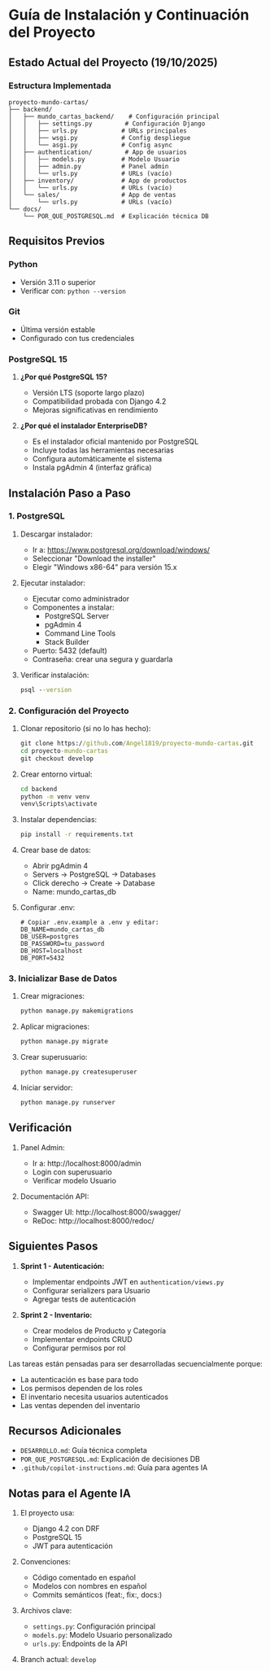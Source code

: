 # Guía de Instalación y Continuación del Proyecto

## Estado Actual del Proyecto (19/10/2025)

### Estructura Implementada

```
proyecto-mundo-cartas/
├── backend/
│   ├── mundo_cartas_backend/    # Configuración principal
│   │   ├── settings.py         # Configuración Django
│   │   ├── urls.py            # URLs principales
│   │   ├── wsgi.py            # Config despliegue
│   │   └── asgi.py            # Config async
│   ├── authentication/         # App de usuarios
│   │   ├── models.py          # Modelo Usuario
│   │   ├── admin.py           # Panel admin
│   │   └── urls.py            # URLs (vacío)
│   ├── inventory/             # App de productos
│   │   └── urls.py            # URLs (vacío)
│   └── sales/                 # App de ventas
│       └── urls.py            # URLs (vacío)
└── docs/
    └── POR_QUE_POSTGRESQL.md  # Explicación técnica DB
```

## Requisitos Previos

### Python

- Versión 3.11 o superior
- Verificar con: `python --version`

### Git

- Última versión estable
- Configurado con tus credenciales

### PostgreSQL 15

1. **¿Por qué PostgreSQL 15?**

   - Versión LTS (soporte largo plazo)
   - Compatibilidad probada con Django 4.2
   - Mejoras significativas en rendimiento

2. **¿Por qué el instalador EnterpriseDB?**
   - Es el instalador oficial mantenido por PostgreSQL
   - Incluye todas las herramientas necesarias
   - Configura automáticamente el sistema
   - Instala pgAdmin 4 (interfaz gráfica)

## Instalación Paso a Paso

### 1. PostgreSQL

1. Descargar instalador:

   - Ir a: https://www.postgresql.org/download/windows/
   - Seleccionar "Download the installer"
   - Elegir "Windows x86-64" para versión 15.x

2. Ejecutar instalador:

   - Ejecutar como administrador
   - Componentes a instalar:
     - PostgreSQL Server
     - pgAdmin 4
     - Command Line Tools
     - Stack Builder
   - Puerto: 5432 (default)
   - Contraseña: crear una segura y guardarla

3. Verificar instalación:
   ```cmd
   psql --version
   ```

### 2. Configuración del Proyecto

1. Clonar repositorio (si no lo has hecho):

   ```cmd
   git clone https://github.com/Angel1819/proyecto-mundo-cartas.git
   cd proyecto-mundo-cartas
   git checkout develop
   ```

2. Crear entorno virtual:

   ```cmd
   cd backend
   python -m venv venv
   venv\Scripts\activate
   ```

3. Instalar dependencias:

   ```cmd
   pip install -r requirements.txt
   ```

4. Crear base de datos:

   - Abrir pgAdmin 4
   - Servers → PostgreSQL → Databases
   - Click derecho → Create → Database
   - Name: mundo_cartas_db

5. Configurar .env:
   ```env
   # Copiar .env.example a .env y editar:
   DB_NAME=mundo_cartas_db
   DB_USER=postgres
   DB_PASSWORD=tu_password
   DB_HOST=localhost
   DB_PORT=5432
   ```

### 3. Inicializar Base de Datos

1. Crear migraciones:

   ```cmd
   python manage.py makemigrations
   ```

2. Aplicar migraciones:

   ```cmd
   python manage.py migrate
   ```

3. Crear superusuario:

   ```cmd
   python manage.py createsuperuser
   ```

4. Iniciar servidor:
   ```cmd
   python manage.py runserver
   ```

## Verificación

1. Panel Admin:

   - Ir a: http://localhost:8000/admin
   - Login con superusuario
   - Verificar modelo Usuario

2. Documentación API:
   - Swagger UI: http://localhost:8000/swagger/
   - ReDoc: http://localhost:8000/redoc/

## Siguientes Pasos

1. **Sprint 1 - Autenticación:**

   - Implementar endpoints JWT en `authentication/views.py`
   - Configurar serializers para Usuario
   - Agregar tests de autenticación

2. **Sprint 2 - Inventario:**
   - Crear modelos de Producto y Categoría
   - Implementar endpoints CRUD
   - Configurar permisos por rol

Las tareas están pensadas para ser desarrolladas secuencialmente porque:

- La autenticación es base para todo
- Los permisos dependen de los roles
- El inventario necesita usuarios autenticados
- Las ventas dependen del inventario

## Recursos Adicionales

- `DESARROLLO.md`: Guía técnica completa
- `POR_QUE_POSTGRESQL.md`: Explicación de decisiones DB
- `.github/copilot-instructions.md`: Guía para agentes IA

## Notas para el Agente IA

1. El proyecto usa:

   - Django 4.2 con DRF
   - PostgreSQL 15
   - JWT para autenticación

2. Convenciones:

   - Código comentado en español
   - Modelos con nombres en español
   - Commits semánticos (feat:, fix:, docs:)

3. Archivos clave:

   - `settings.py`: Configuración principal
   - `models.py`: Modelo Usuario personalizado
   - `urls.py`: Endpoints de la API

4. Branch actual: `develop`
